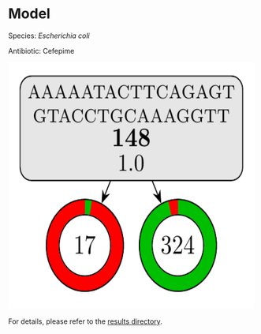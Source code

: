 
# Model

Species: *Escherichia coli*

Antibiotic: Cefepime

<img src="./model.png" width=500 height=500 />

For details, please refer to the [results directory](../../../../../results/cart_b/escherichia%20coli/cefepime/repeat_1/).

